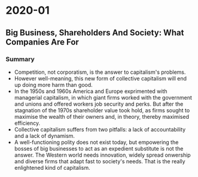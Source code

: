 # 2020-01

## Big Business, Shareholders And Society: What Companies Are For

### Summary

- Competition, not corporatism, is the answer to capitalism's problems.
- However well-meaning, this new form of collective capitalism will end up doing more harm than good.
- In the 1950s and 1960s America and Europe exprimented with managerial capitalism, in which giant firms worked with the government and unions and offered workers job security and perks. But after the stagnation of the 1970s shareholder value took hold, as firms sought to maximise the wealth of their owners and, in theory, thereby maximised efficiency.
- Collective capitalism suffers from two pitfalls: a lack of accountability and a lack of dynamism.
- A well-functioning polity does not exist today, but empowering the bosses of big businesses to act as an expedient substitute is not the answer. The Western world needs innovation, widely spread onwership and diverse firms that adapt fast to society's needs. That is the really enlightened kind of capitalism.

